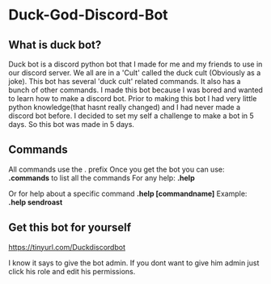 # Duck-God-Discord-Bot

## What is duck bot?
Duck bot is a discord python bot that I made for me and my friends to use in our discord server. We all are in a 'Cult' called the duck cult (Obviously as a joke). This bot has several 'duck cult' related commands. It also has a bunch of other commands. I made this bot because I was bored and wanted to learn how to make a discord bot. Prior to making this bot I had very little python knowledge(that hasnt really changed) and I had never made a discord bot before. I decided to set my self a challenge to make a bot in 5 days. So this bot was made in 5 days.
## Commands
All commands use the . prefix
Once you get the bot you can use: __.commands__ to list all the commands
For any help: __.help__

Or for help about a specific command __.help [commandname]__ 
Example: __.help sendroast__


## Get this bot for yourself
https://tinyurl.com/Duckdiscordbot

I know it says to give the bot admin. If you dont want to give him admin just click his role and edit his permissions.
